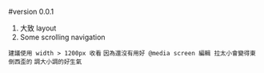 #version 0.0.1

1. 大致 layout
2. Some scrolling navigation

`建議使用 width > 1200px 收看`
`因為還沒有用好 @media screen 編輯 拉太小會變得東倒西歪的`
`調大小調的好生氣`
